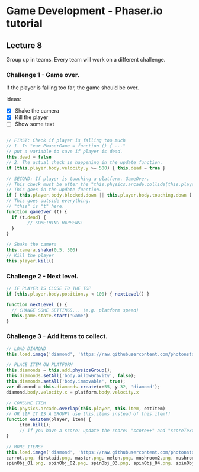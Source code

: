 # Game Development - Phaser.io tutorial

## Lecture 8

Group up in teams. Every team will work on a different challenge.

### Challenge 1 - Game over.

If the player is falling too far, the game should be over.

Ideas:
- [x] Shake the camera
- [x] Kill the player
- [ ] Show some text

```javascript

// FIRST: Check if player is falling too much
// 1. In "var PhaserGame = function () { ..."
// put a variable to save if player is dead.
this.dead = false
// 2. The actual check is happening in the update function.
if (this.player.body.velocity.y >= 500) { this.dead = true }

// SECOND: If player is touching a platform. GameOver.
// This check must be after the "this.physics.arcade.collide(this.player, this.platforms)". Otherwise it will not work on platforms.
// This goes in the update function.
if ( this.player.body.blocked.down || this.player.body.touching.down ) { gameOver(this) }
// This goes outside everything.
// "this" is "t" here.
function gameOver (t) {
  if (t.dead) {
		// SOMETHING HAPPENS! 
  }
}

// Shake the camera
this.camera.shake(0.5, 500)
// Kill the player
this.player.kill()

```

### Challenge 2 - Next level.

```javascript
// IF PLAYER IS CLOSE TO THE TOP
if (this.player.body.position.y < 100) { nextLevel() }

function nextLevel () {
  // CHANGE SOME SETTINGS... (e.g. platform speed)
  this.game.state.start('Game')
}
```

### Challenge 3 - Add items to collect.

```javascript
// LOAD DIAMOND
this.load.image('diamond', 'https://raw.githubusercontent.com/photonstorm/phaser-examples/master/examples/assets/sprites/diamond.png');

// PLACE ITEM ON PLATFORM
this.diamonds = this.add.physicsGroup();
this.diamonds.setAll('body.allowGravity', false);
this.diamonds.setAll('body.immovable', true);
var diamond = this.diamonds.create(x+55, y-32, 'diamond');
diamond.body.velocity.x = platform.body.velocity.x

// CONSUME ITEM
this.physics.arcade.overlap(this.player, this.item, eatItem)
// OR (IF IT IS A GROUP) use this.items instead of this.item!!
function eatItem(player, item) {
	 item.kill();
	 // If you have a score: update the score: "score++" and "scoreText.text = score"
}

// MORE ITEMS:
this.load.image('diamond', 'https://raw.githubusercontent.com/photonstorm/phaser-examples/master/examples/assets/sprites/????????????');
carrot.png, firstaid.png, master.png, melon.png, mushroom2.png, mushroom.png, pangball.png, pineapple.png
spinObj_01.png, spinObj_02.png, spinObj_03.png, spinObj_04.png, spinObj_05.png, spinObj_06.png, spinObj_07.png, spinObj_08.png
```
